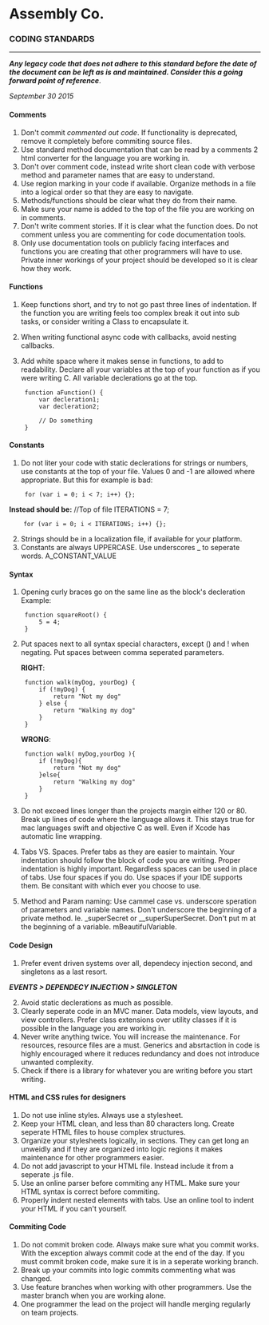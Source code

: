 # Assembly Co. 
### CODING STANDARDS
--------------------
___Any legacy code that does not adhere to this standard before the date of the document can be left as is and maintained. Consider this a going forward point of reference___.

_September 30 2015_

#### Comments

1. Don't commit *commented out code*. If functionality is deprecated, remove it completely before commiting source files.
2. Use standard method documentation that can be read by a comments 2 html converter for the language you are working in.
3. Don't over comment code, instead write short clean code with verbose method and parameter names that are easy to understand.
4. Use region marking in your code if available. Organize methods in a file into a logical order so that they are easy to navigate.
5. Methods/functions should be clear what they do from their name. 
6. Make sure your name is added to the top of the file you are working on in comments.
7. Don't write comment stories. If it is clear what the function does. Do not comment unless you are commenting for code documentation tools. 
8. Only use documentation tools on publicly facing interfaces and functions you are creating that other programmers will have to use. Private inner workings of your project should be developed so it is clear how they work.

#### Functions

1. Keep functions short, and try to not go past three lines of indentation. If the function you are writing feels too complex break it out into sub tasks, or consider writing a Class to encapsulate it.
2. When writing functional async code with callbacks, avoid nesting callbacks.
3. Add white space where it makes sense in functions, to add to readability. Declare all your variables at the top of your function as if you were writing C. All variable declerations go at the top.
    
        function aFunction() {
            var decleration1;
            var decleration2;

            // Do something
        }
        
#### Constants

1. Do not liter your code with static declerations for strings or numbers, use constants at the top of your file. Values 0 and -1 are allowed where appropriate. But this for example is bad: 


        for (var i = 0; i < 7; i++) {};
        
**Instead should be:**
        //Top of file
        ITERATIONS = 7;
        
        for (var i = 0; i < ITERATIONS; i++) {};
        
2. Strings should be in a localization file, if available for your platform.
3. Constants are always UPPERCASE. Use underscores _ to seperate words. A\_CONSTANT\_VALUE

#### Syntax

1. Opening curly braces go on the same line as the block's decleration Example:

        function squareRoot() {
            5 = 4;
        }
        
2. Put spaces next to all syntax special characters, except () and ! when negating. Put spaces between comma seperated parameters.

    **RIGHT**:
       
        function walk(myDog, yourDog) {
            if (!myDog) {
                return "Not my dog"
            } else {
                return "Walking my dog"
            }
        }

    **WRONG**:
    
        function walk( myDog,yourDog ){
            if (!myDog){
                return "Not my dog"
            }else{
                return "Walking my dog"
            }
        }
        
3. Do not exceed lines longer than the projects margin either 120 or 80. Break up lines of code where the language allows it. This stays true for mac languages swift and objective C as well. Even if Xcode has automatic line wrapping.

4. Tabs VS. Spaces. Prefer tabs as they are easier to maintain. Your indentation should follow the block of code you are writing. Proper indentation is highly important. Regardless spaces can be used in place of tabs. Use four spaces if you do. Use spaces if your IDE supports them. Be consitant with which ever you choose to use.
   
5. Method and Param naming: Use cammel case vs. underscore speration of parameters and variable names. Don't underscore the beginning of a private method. Ie. _superSecret or __superSuperSecret. Don't put m at the beginning of a variable. mBeautifulVariable.      
        
#### Code Design

1. Prefer event driven systems over all, dependecy injection second, and singletons as a last resort.

***EVENTS > DEPENDECY INJECTION > SINGLETON***
        
2. Avoid static declerations as much as possible.
3. Clearly seperate code in an MVC maner. Data models, view layouts, and view controllers. Prefer class extensions over utility classes if it is possible in the language you are working in.
4. Never write anything twice. You will increase the maintenance. For resources, resource files are a must. Generics and absrtaction in code is highly encouraged where it reduces redundancy and does not introduce unwanted complexity.
5. Check if there is a library for whatever you are writing before you start writing.


#### HTML and CSS rules for designers

1. Do not use inline styles. Always use a stylesheet.
2. Keep your HTML clean, and less than 80 characters long. Create seperate HTML files to house complex structures.
3. Organize your stylesheets logically, in sections. They can get long an unweidly and if they are organized into logic regions it makes maintenance for other programmers easier.
4. Do not add javascript to your HTML file. Instead include it from a seperate .js file.
5. Use an online parser before commiting any HTML. Make sure your HTML syntax is correct before commiting.
6. Properly indent nested elements with tabs. Use an online tool to indent your HTML if you can't yourself.


#### Commiting Code

1. Do not commit broken code. Always make sure what you commit works. With the exception always commit code at the end of the day. If you must commit broken code, make sure it is in a seperate working branch.
2. Break up your commits into logic commits commenting what was changed.
3. Use feature branches when working with other programmers. Use the master branch when you are working alone.
4. One programmer the lead on the project will handle merging regularly on team projects.
